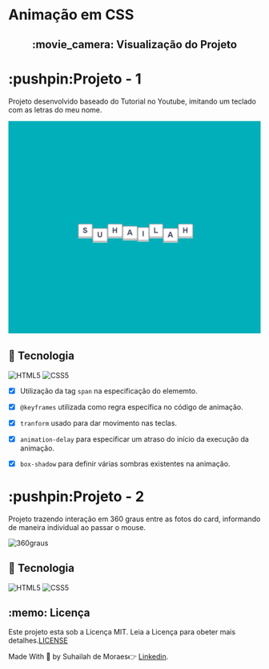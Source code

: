 <h1>Animação em CSS</h1>

<h2 align="center">:movie_camera: Visualização do Projeto</h23>

<h1>:pushpin:Projeto - 1</h1>
<p>Projeto desenvolvido baseado do Tutorial no Youtube, imitando um teclado com as letras do meu nome.</p>



![Jumping Name](https://github.com/SuhMoraes/AnimationCSS/blob/master/My_name.gif)



<h2>🚀 Tecnologia</h2>


![HTML5](https://icongr.am/devicon/html5-original-wordmark.svg?size=29&color=currentColor) ![CSS5](https://icongr.am/devicon/css3-original-wordmark.svg?size=29&color=currentColor)

- [x] Utilização da tag `span` na especificação do elememto.
- [x] `@keyframes` utilizada como regra específica no código de animação.
- [x] `tranform` usado para dar movimento nas teclas.
- [x] `animation-delay` para especificar um atraso do início da execução da animação.
- [x] `box-shadow` para definir várias sombras existentes na animação.



<h1>:pushpin:Projeto - 2</h1>

  <p>Projeto trazendo interação em 360 graus entre as fotos do card, informando de maneira individual ao passar o mouse.</p>
  
![360graus](https://github.com/SuhMoraes/AnimationCSS/blob/master/360%20graus/gif/360Graus.gif)

<h2>🚀 Tecnologia</h2>


![HTML5](https://icongr.am/devicon/html5-original-wordmark.svg?size=29&color=currentColor) ![CSS5](https://icongr.am/devicon/css3-original-wordmark.svg?size=29&color=currentColor)






<h2>:memo: Licença</h2>


 Este projeto esta sob a Licença MIT. Leia a Licença para obeter mais detalhes.[LICENSE](https://github.com/SuhMoraes/AnimationCSS/blob/master/LICENSE)



Made With :blue_heart: by Suhailah de Moraes:point_right: [Linkedin](https://www.linkedin.com/in/suhailah-concei%C3%A7%C3%A3o-43069a150/).
